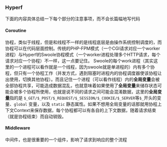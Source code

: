 ### Hyperf

下面的内容具体总结一下每个部分的注意事项，而不会长篇幅地写代码

#### Coroutine

协程，类似于线程，但是和线程不一样的是线程底层是由操作系统控制调度的，而协程可以在代码层面控制。传统的PHP-FPM模式（一个CGI请求对应一个worker进程）与Hyperf的Swoole协程模式（一个worker进程处理多个HTTP请求，每个请求对应一个协程）不一样，这一点要记住。
Swoole的每个work进程（其实这里的一个进程可以看作就是一个线程，因为swoole就是单进程的）内有多个协程，但只有一个协程工作（并发方式，遇到阻塞时进程内的协程调度器使该协程让出使用，切换其他协程）。而且记住一个进程（可以看作线程）内的**全局变量**会被全部协程共享，可能造成数据混乱，也就意味着如果使用了**全局变量**来储存状态可能会被多个协程所使用，也就是说不同的请求之间可能会混淆数据，这里的**全局变量**指的是 `$_GET/$_POST/$_REQUEST/$_SESSION/$_COOKIE/$_SERVER`等`$_`开头的变量、`global` 变量，以及 `static` 静态属性。如果不想用全局变量的话那就用协程上下文Context来保存数据，每个协程都可以有各自的上下文数据，随着请求结束（就是协程结束）而自动销毁。

#### Middleware

中间件，也是很重要的一个组件，影响了请求到响应的整个流程

